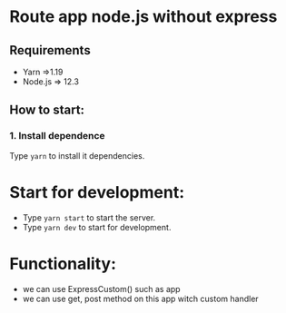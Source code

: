 # Route app node.js without express

## Requirements

-  Yarn =>1.19
-  Node.js => 12.3

## How to start:
     
 ### 1. Install dependence
   
   Type `yarn` to install it dependencies.
   
# Start for development:

   -  Type `yarn start` to start the server.
   -  Type `yarn dev` to start for development.
   
 # Functionality:
 
  - we can use ExpressCustom() such as app
  - we can use get, post method on this app witch custom handler
  
